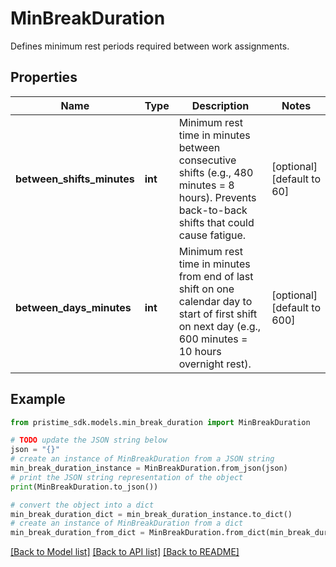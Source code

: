 # MinBreakDuration

Defines minimum rest periods required between work assignments.

## Properties

Name | Type | Description | Notes
------------ | ------------- | ------------- | -------------
**between_shifts_minutes** | **int** | Minimum rest time in minutes between consecutive shifts (e.g., 480 minutes &#x3D; 8 hours). Prevents back-to-back shifts that could cause fatigue. | [optional] [default to 60]
**between_days_minutes** | **int** | Minimum rest time in minutes from end of last shift on one calendar day to start of first shift on next day (e.g., 600 minutes &#x3D; 10 hours overnight rest). | [optional] [default to 600]

## Example

```python
from pristime_sdk.models.min_break_duration import MinBreakDuration

# TODO update the JSON string below
json = "{}"
# create an instance of MinBreakDuration from a JSON string
min_break_duration_instance = MinBreakDuration.from_json(json)
# print the JSON string representation of the object
print(MinBreakDuration.to_json())

# convert the object into a dict
min_break_duration_dict = min_break_duration_instance.to_dict()
# create an instance of MinBreakDuration from a dict
min_break_duration_from_dict = MinBreakDuration.from_dict(min_break_duration_dict)
```
[[Back to Model list]](../README.md#documentation-for-models) [[Back to API list]](../README.md#documentation-for-api-endpoints) [[Back to README]](../README.md)


